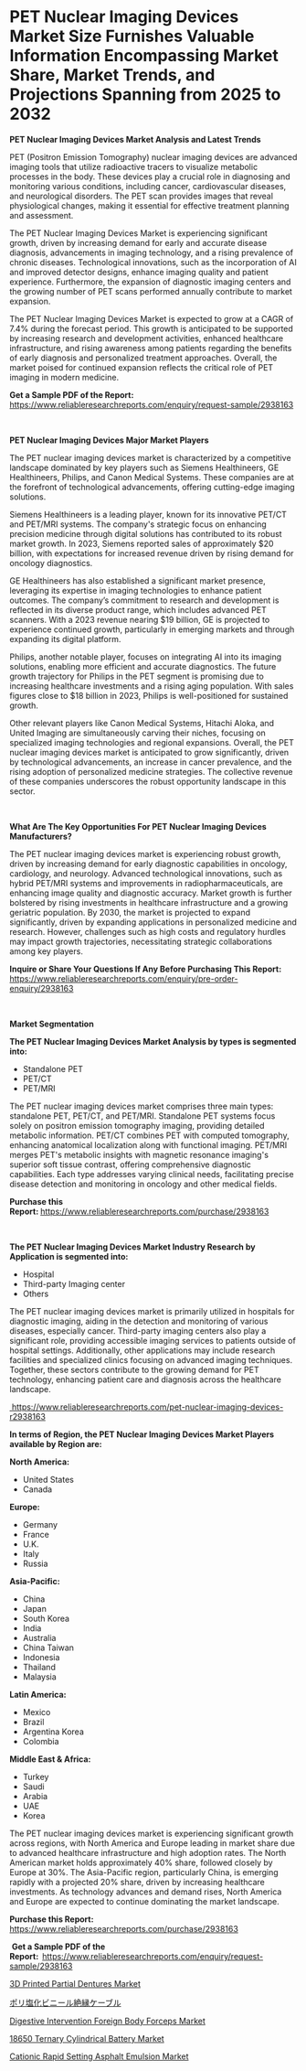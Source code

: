 <p><h1>PET Nuclear Imaging Devices Market Size Furnishes Valuable Information Encompassing Market Share, Market Trends, and Projections Spanning from 2025 to 2032</h1></p><p><strong>PET Nuclear Imaging Devices Market Analysis and Latest Trends</strong></p>
<p><p>PET (Positron Emission Tomography) nuclear imaging devices are advanced imaging tools that utilize radioactive tracers to visualize metabolic processes in the body. These devices play a crucial role in diagnosing and monitoring various conditions, including cancer, cardiovascular diseases, and neurological disorders. The PET scan provides images that reveal physiological changes, making it essential for effective treatment planning and assessment.</p><p>The PET Nuclear Imaging Devices Market is experiencing significant growth, driven by increasing demand for early and accurate disease diagnosis, advancements in imaging technology, and a rising prevalence of chronic diseases. Technological innovations, such as the incorporation of AI and improved detector designs, enhance imaging quality and patient experience. Furthermore, the expansion of diagnostic imaging centers and the growing number of PET scans performed annually contribute to market expansion.</p><p>The PET Nuclear Imaging Devices Market is expected to grow at a CAGR of 7.4% during the forecast period. This growth is anticipated to be supported by increasing research and development activities, enhanced healthcare infrastructure, and rising awareness among patients regarding the benefits of early diagnosis and personalized treatment approaches. Overall, the market poised for continued expansion reflects the critical role of PET imaging in modern medicine.</p></p>
<p><strong>Get a Sample PDF of the Report:&nbsp;</strong> <a href="https://www.reliableresearchreports.com/enquiry/request-sample/2938163?utm_campaign=38&utm_medium=2&utm_source=Github&utm_content=ia&utm_term=15032025&utm_id=pet-nuclear-imaging-devices">https://www.reliableresearchreports.com/enquiry/request-sample/2938163</a></p>
<p>&nbsp;</p>
<p><strong>PET Nuclear Imaging Devices Major Market Players</strong></p>
<p><p>The PET nuclear imaging devices market is characterized by a competitive landscape dominated by key players such as Siemens Healthineers, GE Healthineers, Philips, and Canon Medical Systems. These companies are at the forefront of technological advancements, offering cutting-edge imaging solutions.</p><p>Siemens Healthineers is a leading player, known for its innovative PET/CT and PET/MRI systems. The company's strategic focus on enhancing precision medicine through digital solutions has contributed to its robust market growth. In 2023, Siemens reported sales of approximately $20 billion, with expectations for increased revenue driven by rising demand for oncology diagnostics.</p><p>GE Healthineers has also established a significant market presence, leveraging its expertise in imaging technologies to enhance patient outcomes. The company’s commitment to research and development is reflected in its diverse product range, which includes advanced PET scanners. With a 2023 revenue nearing $19 billion, GE is projected to experience continued growth, particularly in emerging markets and through expanding its digital platform.</p><p>Philips, another notable player, focuses on integrating AI into its imaging solutions, enabling more efficient and accurate diagnostics. The future growth trajectory for Philips in the PET segment is promising due to increasing healthcare investments and a rising aging population. With sales figures close to $18 billion in 2023, Philips is well-positioned for sustained growth.</p><p>Other relevant players like Canon Medical Systems, Hitachi Aloka, and United Imaging are simultaneously carving their niches, focusing on specialized imaging technologies and regional expansions. Overall, the PET nuclear imaging devices market is anticipated to grow significantly, driven by technological advancements, an increase in cancer prevalence, and the rising adoption of personalized medicine strategies. The collective revenue of these companies underscores the robust opportunity landscape in this sector.</p></p>
<p>&nbsp;</p>
<p><strong>What Are The Key Opportunities For PET Nuclear Imaging Devices Manufacturers?</strong></p>
<p><p>The PET nuclear imaging devices market is experiencing robust growth, driven by increasing demand for early diagnostic capabilities in oncology, cardiology, and neurology. Advanced technological innovations, such as hybrid PET/MRI systems and improvements in radiopharmaceuticals, are enhancing image quality and diagnostic accuracy. Market growth is further bolstered by rising investments in healthcare infrastructure and a growing geriatric population. By 2030, the market is projected to expand significantly, driven by expanding applications in personalized medicine and research. However, challenges such as high costs and regulatory hurdles may impact growth trajectories, necessitating strategic collaborations among key players.</p></p>
<p><strong>Inquire or Share Your Questions If Any Before Purchasing This Report:</strong> <a href="https://www.reliableresearchreports.com/enquiry/pre-order-enquiry/2938163?utm_campaign=38&utm_medium=2&utm_source=Github&utm_content=ia&utm_term=15032025&utm_id=pet-nuclear-imaging-devices">https://www.reliableresearchreports.com/enquiry/pre-order-enquiry/2938163</a></p>
<p>&nbsp;</p>
<p><strong>Market Segmentation</strong></p>
<p><strong>The PET Nuclear Imaging Devices Market Analysis by types is segmented into:</strong></p>
<p><ul><li>Standalone PET</li><li>PET/CT</li><li>PET/MRI</li></ul></p>
<p><p>The PET nuclear imaging devices market comprises three main types: standalone PET, PET/CT, and PET/MRI. Standalone PET systems focus solely on positron emission tomography imaging, providing detailed metabolic information. PET/CT combines PET with computed tomography, enhancing anatomical localization along with functional imaging. PET/MRI merges PET's metabolic insights with magnetic resonance imaging's superior soft tissue contrast, offering comprehensive diagnostic capabilities. Each type addresses varying clinical needs, facilitating precise disease detection and monitoring in oncology and other medical fields.</p></p>
<p><strong>Purchase this Report:&nbsp;</strong><a href="https://www.reliableresearchreports.com/purchase/2938163?utm_campaign=38&utm_medium=2&utm_source=Github&utm_content=ia&utm_term=15032025&utm_id=pet-nuclear-imaging-devices">https://www.reliableresearchreports.com/purchase/2938163</a></p>
<p>&nbsp;</p>
<p><strong>The PET Nuclear Imaging Devices Market Industry Research by Application is segmented into:</strong></p>
<p><ul><li>Hospital</li><li>Third-party Imaging center</li><li>Others</li></ul></p>
<p><p>The PET nuclear imaging devices market is primarily utilized in hospitals for diagnostic imaging, aiding in the detection and monitoring of various diseases, especially cancer. Third-party imaging centers also play a significant role, providing accessible imaging services to patients outside of hospital settings. Additionally, other applications may include research facilities and specialized clinics focusing on advanced imaging techniques. Together, these sectors contribute to the growing demand for PET technology, enhancing patient care and diagnosis across the healthcare landscape.</p></p>
<p><a href="https://www.reliableresearchreports.com/pet-nuclear-imaging-devices-r2938163?utm_campaign=38&utm_medium=2&utm_source=Github&utm_content=ia&utm_term=15032025&utm_id=pet-nuclear-imaging-devices">&nbsp;https://www.reliableresearchreports.com/pet-nuclear-imaging-devices-r2938163</a></p>
<p><strong>In terms of Region, the PET Nuclear Imaging Devices Market Players available by Region are:</strong></p>
<p>
    <p> <strong> North America: </strong>
        <ul>
            <li>United States</li>
            <li>Canada</li>
        </ul>
        </p> 
    <p> <strong> Europe: </strong>
        <ul>
            <li>Germany</li>
            <li>France</li>
            <li>U.K.</li>
            <li>Italy</li>
            <li>Russia</li>
        </ul>
        </p> 
    <p> <strong> Asia-Pacific: </strong>
        <ul>
            <li>China</li>
            <li>Japan</li>
            <li>South Korea</li>
            <li>India</li>
            <li>Australia</li>
            <li>China Taiwan</li>
            <li>Indonesia</li>
            <li>Thailand</li>
            <li>Malaysia</li>
        </ul>
        </p> 
    <p> <strong> Latin America: </strong>
        <ul>
            <li>Mexico</li>
            <li>Brazil</li>
            <li>Argentina Korea</li>
            <li>Colombia</li>
        </ul>
        </p> 
    <p> <strong> Middle East & Africa: </strong>
        <ul>
            <li>Turkey</li>
            <li>Saudi</li>
            <li>Arabia</li>
            <li>UAE</li>
            <li>Korea</li>
        </ul>
    </p>
    </p>
<p><p>The PET nuclear imaging devices market is experiencing significant growth across regions, with North America and Europe leading in market share due to advanced healthcare infrastructure and high adoption rates. The North American market holds approximately 40% share, followed closely by Europe at 30%. The Asia-Pacific region, particularly China, is emerging rapidly with a projected 20% share, driven by increasing healthcare investments. As technology advances and demand rises, North America and Europe are expected to continue dominating the market landscape.</p></p>
<p><strong>Purchase this Report: </strong><a href="https://www.reliableresearchreports.com/purchase/2938163?utm_campaign=38&utm_medium=2&utm_source=Github&utm_content=ia&utm_term=15032025&utm_id=pet-nuclear-imaging-devices">https://www.reliableresearchreports.com/purchase/2938163</a></p>
<p>&nbsp;<strong>Get a Sample PDF of the Report:&nbsp;&nbsp;</strong><a href="https://www.reliableresearchreports.com/enquiry/request-sample/2938163?utm_campaign=38&utm_medium=2&utm_source=Github&utm_content=ia&utm_term=15032025&utm_id=pet-nuclear-imaging-devices">https://www.reliableresearchreports.com/enquiry/request-sample/2938163</a></p>
<p><strong></strong></p>
<p><p><a href="https://github.com/dukawashviro/Market-Research-Report-List-1/blob/main/3d-printed-partial-dentures-market.md?utm_campaign=38&utm_medium=2&utm_source=Github&utm_content=ia&utm_term=15032025&utm_id=pet-nuclear-imaging-devices">3D Printed Partial Dentures Market</a></p><p><a href="https://github.com/mohamedbakry57/Market-Research-Report-List-7/blob/main/123540244704.md?utm_campaign=38&utm_medium=2&utm_source=Github&utm_content=ia&utm_term=15032025&utm_id=pet-nuclear-imaging-devices">ポリ塩化ビニール絶縁ケーブル</a></p><p><a href="https://github.com/brabolyrah3h/Market-Research-Report-List-1/blob/main/digestive-intervention-foreign-body-forceps-market.md?utm_campaign=38&utm_medium=2&utm_source=Github&utm_content=ia&utm_term=15032025&utm_id=pet-nuclear-imaging-devices">Digestive Intervention Foreign Body Forceps Market</a></p><p><a href="https://github.com/timayuethem/Market-Research-Report-List-1/blob/main/18650-ternary-cylindrical-battery-market.md?utm_campaign=38&utm_medium=2&utm_source=Github&utm_content=ia&utm_term=15032025&utm_id=pet-nuclear-imaging-devices">18650 Ternary Cylindrical Battery Market</a></p><p><a href="https://github.com/rembaentin6f/Market-Research-Report-List-1/blob/main/cationic-rapid-setting-asphalt-emulsion-market.md?utm_campaign=38&utm_medium=2&utm_source=Github&utm_content=ia&utm_term=15032025&utm_id=pet-nuclear-imaging-devices">Cationic Rapid Setting Asphalt Emulsion Market</a></p></p>
